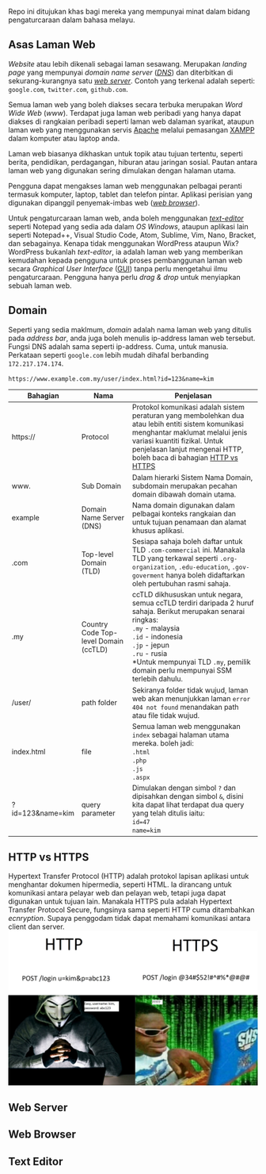 Repo ini ditujukan khas bagi mereka yang mempunyai minat dalam bidang pengaturcaraan dalam bahasa melayu.

## Asas Laman Web
*Website* atau lebih dikenali sebagai laman sesawang. Merupakan *landing page* yang mempunyai *domain name server* ([*DNS*](#domain)) dan diterbitkan di sekurang-kurangnya satu [*web server*](#web-server). Contoh yang terkenal adalah seperti: `google.com`, `twitter.com`, `github.com`.

Semua laman web yang boleh diakses secara terbuka merupakan *Word Wide Web* (*www*). Terdapat juga laman web peribadi yang hanya dapat diakses di rangkaian peribadi seperti laman web dalaman syarikat, ataupun laman web yang menggunakan servis [Apache](xampp#apache) melalui pemasangan [XAMPP](xampp) dalam komputer atau laptop anda.

Laman web biasanya dikhaskan untuk topik atau tujuan tertentu, seperti berita, pendidikan, perdagangan, hiburan atau jaringan sosial. Pautan antara laman web yang digunakan sering dimulakan dengan halaman utama.

Pengguna dapat mengakses laman web menggunakan pelbagai peranti termasuk komputer, laptop, tablet dan telefon pintar. Aplikasi perisian yang digunakan dipanggil penyemak-imbas web ([*web browser*](#web-browser)).

Untuk pengaturcaraan laman web, anda boleh menggunakan [*text-editor*](#text-editor) seperti Notepad yang sedia ada dalam *OS Windows*, ataupun aplikasi lain seperti Notepad++, Visual Studio Code, Atom, Sublime, Vim, Nano, Bracket, dan sebagainya. Kenapa tidak menggunakan WordPress ataupun Wix? WordPress bukanlah *text-editor*, ia adalah laman web yang memberikan kemudahan kepada pengguna untuk proses pembanggunan laman web secara *Graphical User Interface* ([GUI](gui)) tanpa perlu mengetahui ilmu pengaturcaraan. Pengguna hanya perlu *drag & drop* untuk menyiapkan sebuah laman web.

## Domain
Seperti yang sedia maklmum, *domain* adalah nama laman web yang ditulis pada *address bar*, anda juga boleh menulis ip-address laman web tersebut. Fungsi DNS adalah sama seperti ip-address. Cuma, untuk manusia. Perkataan seperti `google.com` lebih mudah dihafal berbanding `172.217.174.174`.

```
https://www.example.com.my/user/index.html?id=123&name=kim
```
| Bahagian | Nama | Penjelasan |
| - | - | - |
| https:// | Protocol | Protokol komunikasi adalah sistem peraturan yang membolehkan dua atau lebih entiti sistem komunikasi menghantar maklumat melalui jenis variasi kuantiti fizikal. Untuk penjelasan lanjut mengenai HTTP, boleh baca di bahagian [HTTP vs HTTPS](##http-vs-https) |
| www. | Sub Domain | Dalam hierarki Sistem Nama Domain, subdomain merupakan pecahan domain dibawah domain utama. |
| example | Domain Name Server (DNS) | Nama domain digunakan dalam pelbagai konteks rangkaian dan untuk tujuan penamaan dan alamat khusus aplikasi. |
| .com | Top-level Domain (TLD) | Sesiapa sahaja boleh daftar untuk TLD `.com-commercial` ini. Manakala TLD yang terkawal seperti `.org-organization`, `.edu-education`, `.gov-goverment` hanya boleh didaftarkan oleh pertubuhan rasmi sahaja. |
| .my | Country Code Top-level Domain (ccTLD) |ccTLD dikhususkan untuk negara, semua ccTLD terdiri daripada 2 huruf sahaja. Berikut merupakan senarai ringkas:<br> `.my` - malaysia<br>`.id` - indonesia <br>`.jp` - jepun<br>`.ru` - rusia<br> *Untuk mempunyai TLD `.my`, pemilik domain perlu mempunyai SSM terlebih dahulu. |
| /user/ | path folder | Sekiranya folder tidak wujud, laman web akan menunjukkan laman `error 404 not found` menandakan path atau file tidak wujud. |
| index.html | file | Semua laman web menggunakan `index` sebagai halaman utama mereka. boleh jadi:<br>`.html`<br>`.php`<br>`.js`<br>`.aspx`  |
| ?id=123&name=kim | query parameter | Dimulakan dengan simbol `?` dan dipisahkan dengan simbol `&`, disini kita dapat lihat terdapat dua query yang telah ditulis iaitu:<br>`id=47`<br>`name=kim` |


## HTTP vs HTTPS
Hypertext Transfer Protocol (HTTP) adalah protokol lapisan aplikasi untuk menghantar dokumen hipermedia, seperti HTML. Ia dirancang untuk komunikasi antara pelayar web dan pelayan web, tetapi juga dapat digunakan untuk tujuan lain.
Manakala HTTPS pula adalah Hypertext Transfer Protocol Secure, fungsinya sama seperti HTTP cuma ditambahkan *ecnryption*. Supaya penggodam tidak dapat memahami komunikasi antara client dan server.
<img src="hacker.jpg">






## Web Server




## Web Browser



## Text Editor